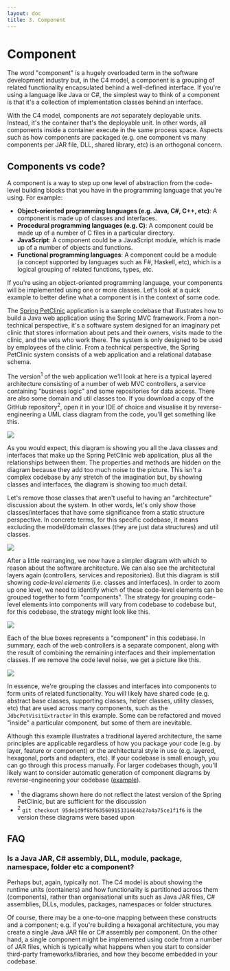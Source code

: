 ```yaml
---
layout: doc
title: 3. Component
---
```


# Component

The word "component" is a hugely overloaded term in the software development industry but, in the C4 model,
a component is a grouping of related functionality encapsulated behind a well-defined interface.
If you're using a language like Java or C#, the simplest way to think of a component is that it's a collection
of implementation classes behind an interface.

With the C4 model, components are *not* separately deployable units. Instead, it's the container that's the
deployable unit. In other words, all components inside a container execute in the same process space.
Aspects such as how components are packaged (e.g. one component vs many components per JAR file, DLL,
shared library, etc) is an orthogonal concern.

## Components vs code?

A component is a way to step up one level of abstraction from the code-level building blocks that you have in the
programming language that you're using. For example:

- __Object-oriented programming languages (e.g. Java, C#, C++, etc)__: A component is made up of classes and interfaces.
- __Procedural programming languages (e.g. C)__: A component could be made up of a number of C files in a particular directory.
- __JavaScript__: A component could be a JavaScript module, which is made up of a number of objects and functions.
- __Functional programming languages__: A component could be a module (a concept supported by languages such as F#, Haskell, etc), which is a logical grouping of related functions, types, etc.

If you're using an object-oriented programming language, your components will be implemented using one or more classes.
Let's look at a quick example to better define what a component is in the context of some code.

The [Spring PetClinic](https://github.com/spring-projects/spring-petclinic) application is a sample
codebase that illustrates how to build a Java web application using the Spring MVC framework.
From a non-technical perspective, it's a software system designed for an imaginary pet clinic that stores information
about pets and their owners, visits made to the clinic, and the vets who work there. The system is only designed to
be used by employees of the clinic. From a technical perspective, the Spring PetClinic system consists of a web
application and a relational database schema.

The version<sup>1</sup> of the web application we'll look at here is a typical layered architecture consisting of a number of
web MVC controllers, a service containing "business logic" and some repositories for data access. There are also
some domain and util classes too. If you download a copy of the GitHub repository<sup>2</sup>, open it in your IDE of choice
and visualise it by reverse-engineering a UML class diagram from the code, you'll get something like this.

[![](/images/components-vs-classes-1.png)](/images/components-vs-classes-1.png)

As you would expect, this diagram is showing you all the Java classes and interfaces that make up the Spring
PetClinic web application, plus all the relationships between them. The properties and methods are hidden on
the diagram because they add too much noise to the picture. This isn't a complex codebase by any stretch of the
imagination but, by showing classes and interfaces, the diagram is showing too much detail.

Let's remove those classes that aren't useful to having an "architecture" discussion about the system.
In other words, let's only show those classes/interfaces that have some significance from a static structure
perspective. In concrete terms, for this specific codebase, it means excluding the model/domain classes
(they are just data structures) and util classes.

[![](/images/components-vs-classes-2.png)](/images/components-vs-classes-2.png)

After a little rearranging, we now have a simpler diagram with which to reason about the software architecture.
We can also see the architectural layers again (controllers, services and repositories). But this diagram is still
showing _code-level elements_ (i.e. classes and interfaces). In order to zoom up one level, we need to identify which
of these code-level elements can be grouped together to form "components". The strategy for grouping code-level elements
into components will vary from codebase to codebase but, for this codebase,
the strategy might look like this.

[![](/images/components-vs-classes-3.png)](/images/components-vs-classes-3.png)

Each of the blue boxes represents a "component" in this codebase. In summary, each of the
web controllers is a separate component, along with the result of combining the remaining interfaces and their
implementation classes. If we remove the code level noise, we get a picture like this.

[![](/images/components-vs-classes-4.png)](/images/components-vs-classes-4.png)

In essence, we're grouping the classes and interfaces into components to form units of related functionality.
You will likely have shared code (e.g. abstract base classes, supporting classes, helper classes, utility classes, etc)
that are used across many components, such as the ```JdbcPetVisitExtractor``` in this example. Some can be refactored
and moved "inside" a particular component, but some of them are inevitable.

Although this example illustrates a traditional layered architecture, the same principles are applicable regardless of
how you package your code (e.g. by layer, feature or component) or the architectural style in use (e.g. layered,
hexagonal, ports and adapters, etc). If your codebase is small enough, you can go through this process manually.
For larger codebases though, you'll likely want to consider automatic generation of component diagrams by
reverse-engineering your codebase ([example](https://github.com/structurizr/java/blob/master/structurizr-dsl/src/test/resources/dsl/spring-petclinic/workspace.dsl)).

- <sup>1</sup> the diagrams shown here do not reflect the latest version of the Spring PetClinic, but are sufficient for the discussion
- <sup>2</sup> `git checkout 95de1d9f8bf63560915331664b27a4a75ce1f1f6` is the version these diagrams were based upon

## FAQ

### Is a Java JAR, C# assembly, DLL, module, package, namespace, folder etc a component?

Perhaps but, again, typically not. The C4 model is about showing the runtime units (containers) and how
functionality is partitioned across them (components), rather than organisational units such as Java JAR files,
C# assemblies, DLLs, modules, packages, namespaces or folder structures.

Of course, there may be a one-to-one mapping between these constructs and a component; e.g. if you're building
a hexagonal architecture, you may create a single Java JAR file or C# assembly per component. On the other hand,
a single component might be implemented using code from a number of JAR files, which is typically what happens
when you start to consider third-party frameworks/libraries, and how they become embedded in your codebase.


